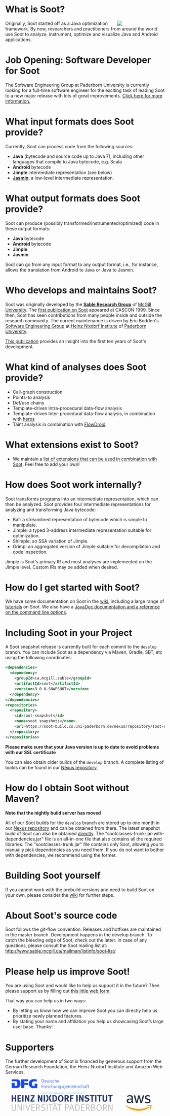 # What is Soot?

<img align="right" src="http://sable.github.io/soot/logo/soot-logo.png" width="150">

Originally, Soot started off as a Java optimization framework. By now, researchers and practitioners from around the world use Soot to analyze, instrument, optimize and visualize Java and Android applications.

# Job Opening: Software Developer for Soot

The Software Engineering Group at Paderborn University is currently looking for a full-time software engineer for the exciting task of leading Soot to a new major release with lots of great improvements. [Click here for more information.](https://www.hni.uni-paderborn.de/fileadmin/Fachgruppen/Softwaretechnik/Stellenangebote/Kennziffer3997Englisch.pdf)

# What input formats does Soot provide?

Currently, Soot can process code from the following sources:

* **Java** (bytecode and source code up to Java 7), including other languages that compile to Java bytecode, e.g. Scala
* **Android** bytecode
* **Jimple** intermediate representation (see below)
* [**Jasmin**](https://github.com/Sable/jasmin/), a low-level intermediate representation.

# What output formats does Soot provide?

Soot can produce (possibly transformed/instrumented/optimized) code in these output formats:

* **Java** bytecode
* **Android** bytecode
* **Jimple**
* **Jasmin**

Soot can go from any input format to any output format, i.e., for instance, allows the translation from Android to Java or Java to Jasmin.

# Who develops and maintains Soot?

Soot was originally developed by the [**Sable Research Group**](http://www.sable.mcgill.ca/soot/) of [McGill University](http://www.mcgill.ca/). The [first publication on Soot](resources/sable-paper-1999-1.pdf) appeared at CASCON 1999. Since then, Soot has seen contributions from many people inside and outside the research community. 
The current maintenance is driven by Eric Bodden's [Software Engineering Group](https://www.hni.uni-paderborn.de/en/software-engineering/) at [Heinz Nixdorf Institute](https://www.hni.uni-paderborn.de/) of [Paderborn University](https://www.uni-paderborn.de/).

[This publication](resources/lblh11soot.pdf) provides an insight into the first ten years of Soot's development.

# What kind of analyses does Soot provide?

* Call-graph construction
* Points-to analysis
* Def/use chains
* Template-driven Intra-procedural data-flow analysis
* Template-driven Inter-procedural data-flow analysis, in combination with [heros](https://github.com/Sable/heros)
* Taint analysis in combination with [FlowDroid](https://blogs.uni-paderborn.de/sse/tools/flowdroid/)

# What extensions exist to Soot?

* We maintain a [list of extensions that can be used in combination with Soot](https://github.com/Sable/soot/wiki/Extensions-to-Soot). Feel free to add your own!

# How does Soot work internally?

Soot transforms programs into an intermediate representation, which can then be analyzed.
Soot provides four intermediate representations for analyzing and transforming Java bytecode:

* Baf: a streamlined representation of bytecode which is simple to manipulate.
* Jimple: a typed 3-address intermediate representation suitable for optimization.
* Shimple: an SSA variation of Jimple.
* Grimp: an aggregated version of Jimple suitable for decompilation and code inspection.

Jimple is Soot's primary IR and most analyses are implemented on the Jimple level. Custom IRs may be added when desired.

# How do I get started with Soot?

We have some documentation on Soot in the [wiki](https://github.com/Sable/soot/wiki), including a large range of [tutorials](https://github.com/Sable/soot/wiki/Tutorials) on Soot. We also have a [JavaDoc documentation and a reference on the command line options](https://github.com/Sable/soot/wiki/Options-and-JavaDoc).

# Including Soot in your Project

A Soot snapshot release is currently built for each commit to the `develop` branch. You can include Soot as 
a dependency via Maven, Gradle, SBT, etc using the following coordinates:


```.xml
<dependencies>
  <dependency>
    <groupId>ca.mcgill.sable</groupId>
    <artifactId>soot</artifactId>
    <version>3.0.0-SNAPSHOT</version>
  </dependency>
</dependencies>
<repositories>
  <repository>
    <id>soot-snapshot</id>
    <name>soot snapshots</name>
    <url>https://soot-build.cs.uni-paderborn.de/nexus/repository/soot-snapshot/</url>
  </repository>
</repositories>	

```

**Please make sure that your Java version is up to date to avoid problems with our SSL certificate**

You can also obtain older builds of the `develop` branch. A complete listing of builds can be found in our [Nexus repository](https://soot-build.cs.uni-paderborn.de/nexus/#browse/browse/components:soot-snapshot).

# How do I obtain Soot without Maven?

**Note that the nightly build server has moved**

All of our Soot builds for the `develop` branch are stored up to one month in our [Nexus repository](https://soot-build.cs.uni-paderborn.de/nexus/#browse/browse/components:soot-snapshot) and can be obtained from there.
The latest snapshot build of Soot can also be obtained [directly](https://soot-build.cs.uni-paderborn.de/public/origin/develop/soot/soot-develop/build/). The "sootclasses-trunk-jar-with-dependencies.jar" file is an all-in-one file that also contains all the required libraries. The "sootclasses-trunk.jar" file contains only Soot, allowing you to manually pick dependencies as you need them. If you do not want to bother with dependencies, we recommend using the former.

# Building Soot yourself

If you cannot work with the prebuild versions and need to build Soot on your own, please consider the [wiki](https://github.com/Sable/soot/wiki/Building-Soot-from-the-Command-Line-(Recommended)) for further steps.

# About Soot's source code

Soot follows the git-flow convention. Releases and hotfixes are maintained in the master branch.
Development happens in the develop branch. To catch the bleeding edge of Soot, check out the latter.
In case of any questions, please consult the Soot
mailing list at: http://www.sable.mcgill.ca/mailman/listinfo/soot-list/

# Please help us improve Soot!
You are using Soot and would like to help us support it in the future? Then please support us by filling out [this little web form](https://goo.gl/forms/rk1oSxFIxAH0xaf52).

That way you can help us in two ways:
* By letting us know how we can improve Soot you can directly help us prioritize newly planned features.
* By stating your name and affiliation you help us showcasing Soot’s large user base.
Thanks!

# Supporters

The further development of Soot is financed by generous support from the German Research Foundation, the Heinz Nixdorf Institute and Amazon Web Services.

<a href="http://www.dfg.de/"><img align="left" src="images/dfg_logo_englisch_blau_en.jpg" height="50" hspace="20"></a>
<a href="https://www.hni.uni-paderborn.de/en/"><img align="left" src="images/Heinz_Nixdorf_Institut_Logo_CMYK.jpg" height="50" hspace="20"></a>
<a href="https://aws.amazon.com/"><img align="left" src="images/200px-Amazon_Web_Services_Logo.svg.png" height="50" hspace="20"></a>
